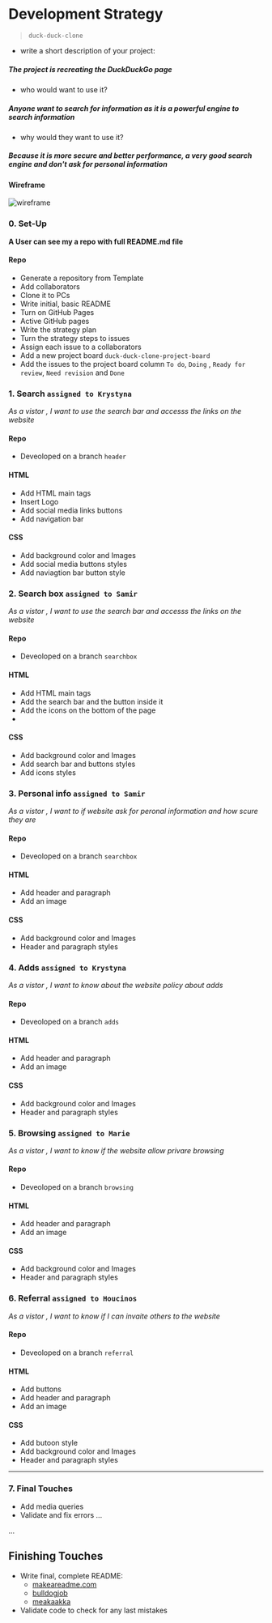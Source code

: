 # Development Strategy

> `duck-duck-clone`

- write a short description of your project:

##### The project is recreating the DuckDuckGo page 

- who would want to use it?
  
##### Anyone want to search for information as it is a powerful engine to search information 

- why would they want to use it?
  
 ##### Because it is more secure and better performance, a very good search engine and don't ask for personal information 

#### Wireframe 

<!-- include a wireframe for your project in this repository, and display it here -->
<!-- wireframe.cc is a good site for getting started with wireframes -->
![wireframe](https://github.com/samirm00/duck-duck-clone/blob/main/images/WireFrame.PNG)

### 0. Set-Up 

__A User can see my a repo with full README.md file__ 

#### Repo

- Generate a repository from Template
- Add collaborators 
- Clone it to PCs
- Write initial, basic README
- Turn on GitHub Pages
- Active GitHub pages
- Write the strategy plan
- Turn the strategy steps to issues 
- Assign each issue to a collaborators 
- Add a new  project board `duck-duck-clone-project-board`
- Add the issues to the project board column `To do`, `Doing` , `Ready for review`, `Need revision` and `Done`
  
  

### 1. Search `assigned to Krystyna`

*As a vistor , I want to use the search bar and accesss the links on the website*

#### Repo
- Deveoloped on a branch  `header`

#### HTML
- Add HTML main tags
- Insert Logo
- Add social media links buttons
- Add navigation bar 
  
#### CSS
- Add background color and Images 
- Add social media buttons styles 
- Add naviagtion bar button style 
  
### 2. Search box  `assigned to Samir `

*As a vistor , I want to use the search bar and accesss the links on the website*

#### Repo
- Deveoloped on a branch  `searchbox`

#### HTML
- Add HTML main tags
- Add the search bar and the button inside it 
- Add the icons on the bottom of the page
- 
#### CSS
- Add background color and Images 
- Add search bar and buttons styles 
- Add icons styles 

### 3. Personal info `assigned to Samir `
*As a vistor , I want to if website ask for peronal information and how scure they are*

#### Repo
- Deveoloped on a branch  `searchbox`

#### HTML
- Add header and paragraph 
- Add an image  

#### CSS
- Add background color and Images 
- Header and paragraph styles  


### 4. Adds  `assigned to Krystyna `
*As a vistor , I want to know about the website policy about adds*

#### Repo
- Deveoloped on a branch  `adds`

#### HTML
- Add header and paragraph 
- Add an image  
 
#### CSS
- Add background color and Images 
- Header and paragraph styles  

### 5. Browsing  `assigned to Marie `
*As a vistor , I want to know if the website allow privare browsing*

#### Repo
- Deveoloped on a branch  `browsing`

#### HTML
- Add header and paragraph 
- Add an image  
  
#### CSS
- Add background color and Images 
- Header and paragraph styles  


### 6. Referral `assigned to Houcinos `
*As a vistor , I want to know if I can invaite others to the website*

#### Repo
- Deveoloped on a branch  `referral`

#### HTML
- Add buttons 
- Add header and paragraph 
- Add an image  
  
#### CSS
- Add butoon style 
- Add background color and Images 
- Header and paragraph styles 

---
### 7. Final Touches 
- Add media queries
- Validate and fix errors 
...

...

## Finishing Touches

- Write final, complete README:
  - [makeareadme.com](https://www.makeareadme.com/)
  - [bulldogjob](https://bulldogjob.com/news/449-how-to-write-a-good-readme-for-your-github-project)
  - [meakaakka](https://medium.com/@meakaakka/a-beginners-guide-to-writing-a-kickass-readme-7ac01da88ab3)
- Validate code to check for any last mistakes
